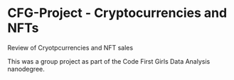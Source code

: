 # CFG-Project - Cryptocurrencies and NFTs
Review of Cryotpcurrencies and NFT sales


This was a group project as part of the Code First Girls Data Analysis nanodegree.  
